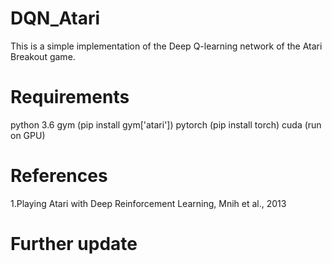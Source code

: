# DQN_Atari
This is a simple implementation of the Deep Q-learning network of the Atari Breakout game.

# Requirements

python 3.6
gym (pip install gym['atari'])
pytorch (pip install torch)
cuda (run on GPU)


# References

1.Playing Atari with Deep Reinforcement Learning, Mnih et al., 2013

# Further update

